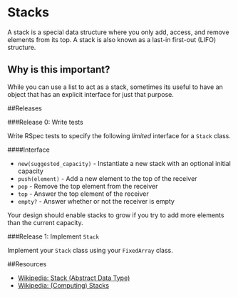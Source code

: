 # Stacks

A stack is a special data structure where you only add, access, and remove elements from its top.  A stack is also known as a last-in first-out (LIFO) structure.

## Why is this important?

While you can use a list to act as a stack, sometimes its useful to have an object that has an explicit interface for just that purpose.

##Releases

###Release 0: Write tests

Write RSpec tests to specify the following _limited_ interface for a `Stack` class.

####Interface
- `new(suggested_capacity)` - Instantiate a new stack with an optional initial capacity
- `push(element)` - Add a new element to the top of the receiver
- `pop` - Remove the top element from the receiver
- `top` - Answer the top element of the receiver
- `empty?` - Answer whether or not the receiver is empty

Your design should enable stacks to grow if you try to add more elements than the current capacity.

###Release 1: Implement `Stack`

Implement your `Stack` class using your `FixedArray` class.

##Resources

* [Wikipedia: Stack (Abstract Data Type)](http://en.wikipedia.org/wiki/Stack_%28abstract_data_type%29)
* [Wikipedia: (Computing) Stacks](http://en.wikipedia.org/wiki/Stack#Computers)
